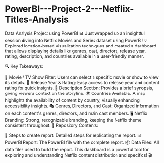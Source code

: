 # PowerBI---Project-2---Netflix-Titles-Analysis
Data Analysis Project using PowerBI
📊 Just wrapped up an insightful session diving into Netflix Movies and Series dataset using PowerBI! 💡 Explored location-based visualization techniques and created a dashboard that allows displaying details like genres, cast, directors, release year, rating, description, and countries available in a user-friendly manner.

🔍 Key Takeaways:

🎥 Movie / TV Show Filter: Users can select a specific movie or show to view its details.
📅 Release Year & Rating: Easy access to release year and content rating for quick insights.
📝 Description Section: Provides a brief synopsis, giving viewers context on the storyline.
🌍 Countries Available: A map highlights the availability of content by country, visually enhancing accessibility insights.
🎭 Genres, Directors, and Cast: Organized information on each content's genres, directors, and main cast members.
🖥️ Netflix Branding: Strong, recognizable branding, keeping the Netflix theme consistent throughout.
📂 Repository Contents:

📝 Steps to create report: Detailed steps for replicating the report.
📊 PowerBI Report: The PowerBI file with the complete report.
📦 Data Files: All data files used to build the report.
This dashboard is a powerful tool for exploring and understanding Netflix content distribution and specifics! 🎬
